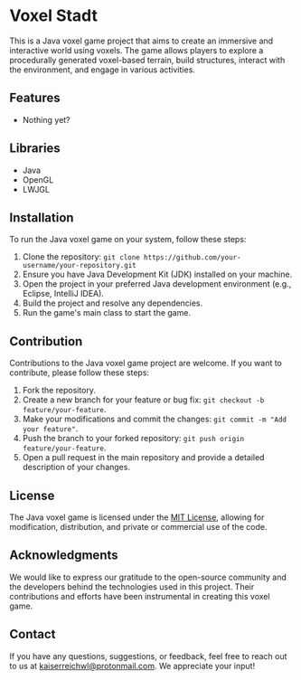 # Voxel Stadt

This is a Java voxel game project that aims to create an immersive and interactive world using voxels. The game allows players to explore a procedurally generated voxel-based terrain, build structures, interact with the environment, and engage in various activities.

## Features

- Nothing yet?

## Libraries

- Java
- OpenGL
- LWJGL

## Installation

To run the Java voxel game on your system, follow these steps:

1. Clone the repository: `git clone https://github.com/your-username/your-repository.git`
2. Ensure you have Java Development Kit (JDK) installed on your machine.
3. Open the project in your preferred Java development environment (e.g., Eclipse, IntelliJ IDEA).
4. Build the project and resolve any dependencies.
5. Run the game's main class to start the game.

## Contribution

Contributions to the Java voxel game project are welcome. If you want to contribute, please follow these steps:

1. Fork the repository.
2. Create a new branch for your feature or bug fix: `git checkout -b feature/your-feature`.
3. Make your modifications and commit the changes: `git commit -m "Add your feature"`.
4. Push the branch to your forked repository: `git push origin feature/your-feature`.
5. Open a pull request in the main repository and provide a detailed description of your changes.

## License

The Java voxel game is licensed under the [MIT License](https://opensource.org/licenses/MIT), allowing for modification, distribution, and private or commercial use of the code.

## Acknowledgments

We would like to express our gratitude to the open-source community and the developers behind the technologies used in this project. Their contributions and efforts have been instrumental in creating this voxel game.

## Contact

If you have any questions, suggestions, or feedback, feel free to reach out to us at [kaiserreichwl@protonmail.com](mailto:kaiserreichwl@protonmail.com). We appreciate your input!
